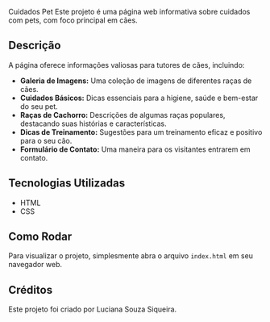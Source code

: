  Cuidados Pet
Este projeto é uma página web informativa sobre cuidados com pets, com foco principal em cães.
## Descrição
A página oferece informações valiosas para tutores de cães, incluindo:
- **Galeria de Imagens:** Uma coleção de imagens de diferentes raças de cães.
- **Cuidados Básicos:** Dicas essenciais para a higiene, saúde e bem-estar do seu pet.
- **Raças de Cachorro:** Descrições de algumas raças populares, destacando suas histórias e características.
- **Dicas de Treinamento:** Sugestões para um treinamento eficaz e positivo para o seu cão.
- **Formulário de Contato:** Uma maneira para os visitantes entrarem em contato.
## Tecnologias Utilizadas
*   HTML
*   CSS
## Como Rodar
Para visualizar o projeto, simplesmente abra o arquivo `index.html` em seu navegador web.
## Créditos
Este projeto foi criado por Luciana Souza Siqueira.
